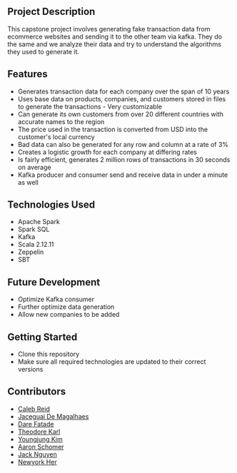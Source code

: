 ## Project Description
This capstone project involves generating fake transaction data from ecommerce websites and sending it to the other team via kafka. They do the same and we analyze their data and try to understand the algorithms they used to generate it.
## Features
- Generates transaction data for each company over the span of 10 years
- Uses base data on products, companies, and customers stored in files to generate the transactions
      - Very customizable
- Can generate its own customers from over 20 different countries with accurate names to the region
- The price used in the transaction is converted from USD into the customer's local currency
- Bad data can also be generated for any row and column at a rate of 3%
- Creates a logistic growth for each company at differing rates
- Is fairly efficient, generates 2 million rows of transactions in 30 seconds on average
- Kafka producer and consumer send and receive data in under a minute as well
## Technologies Used
- Apache Spark
- Spark SQL
- Kafka
- Scala 2.12.11
- Zeppelin
- SBT
## Future Development
- Optimize Kafka consumer
- Further optimize data generation
- Allow new companies to be added
## Getting Started
- Clone this repository
- Make sure all required technologies are updated to their correct versions
## Contributors
- [Caleb Reid](https://github.com/calebreid2829)
- [Jaceguai De Magalhaes](https://github.com/jaceguaidemagalhaes)
- [Dare Fatade](https://github.com/ofatade)
- [Theodore Karl](https://github.com/TK-Rev)
- [Youngjung Kim](https://github.com/YoungjungKim016)
- [Aaron Schomer](https://github.com/AarSchoSkIg)
- [Jack Nguyen](https://github.com/Jackeywawa)
- [Newyork Her](https://github.com/newyorkher)

